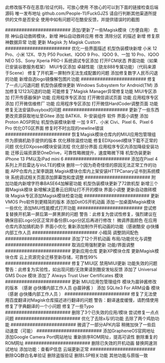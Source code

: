 此修改版不存在恶意/验证代码，可放心使用
不放心的可以到下面的链接检查后端源码
唯一发布地址 github.com/People-11/FuckGJZS
请自行判断其他渠道所提供的文件是否安全
使用中如有问题可在酷安反馈，并提供错误时的截图

########################
添加/更新了一些Magisk模块（方便自用）
去除 神仙自动救砖模块，新增 神仙自动救砖应用
修改 清除分区 的描述
新增 修复原神数据异常 功能
更新 Magisk 为 Magisk Custom
########################
优化一些界面描述
机型伪装模块新增 小米 12 Pro、小米 12X、华为 P50 Pocket、IQOO 9 Pro、IQOO 9、一加 10 Pro、IQOO NEO 5S、Sony Xperia PRO-I
系统调试专区添加 打开FCM状态 界面功能（如果已安装谷歌服务框架）
MIUI专区添加 卓越性能（骁龙888专属功能）（代码来源于Scene）
修复了开机第一屏制作无法生成配置的问题
添加修复数字人民币闪退的功能
新增自选logo镜像解包图片功能
########################
修复了一点儿闪退问题
机型伪装模块更新 Windows Subsystem for Android(TM)
添加修复12123闪退的功能
可能修复了Magisk Manager异常修复功能
MIUI专区添加 打开传感器保护 功能
应用程序专区添加 打开微信调试页面 功能
应用程序专区添加 打开微信维修厂 功能
应用程序专区添加 打开微信HardCoder调整页面 功能
修复无法安装Busybox的问题
########################
更新了一些东西
更改资源获取地址至Gitee
添加 BATKill、R-安装组件 软件
界面小调整
添加Proton AOSP网址
机型伪装模块新增 一加 9 RT、小米 Civi、Pixel 6、Pixel 6 Pro
优化OTG区界面
修复时不时出现的newline错误
########################
恢复Magisk模块仓库内的MIUI应用包管理组件为原搞机助手提供的版本
优化移除温控功能
修复EDXposed模块下载不正常的问题
优化EDXposed模块安装流程
优化部分界面
应用程序专区内添加降级安装功能
迁移云端资源至OneDrive，可靠性略微提升，速度略微下降
机型伪装更新iPhone 13 PM以及iPad mini 6
########################
添加在Pixel 4系列上开启雷达与VoLTE的模块
删除一个因为奇奇怪怪的原因无法正常工作的功能
APP仓库内上架李跳跳
Magisk模块仓库内上架安装HTTPCanary证书到系统模块
系统调试相关页面添加屏幕饱和度调整
########################
附加功能内新增字符串BASE64加解密功能
机型伪装模块更新了72款机型
新增三个屑Magisk模块
新增解决蓝奏云旧网址打不开的模块
界面小调整
更新自动救砖模块
Magisk专区添加Magisk模块检查功能
########################
更新VMOS Pro软件到更精简的版本
添加DotOS开机动画
添加一加桌面Magisk模块
一些优化
添加MIUI性能模式打开功能
########################
尝试修复替换开机第一屏后第一屏黑屏的问题
警告：此修复为尝试性修复，强烈建议在确保目前Logo分区正常并备份原Logo分区后再进行修改！
微调界面颜色
在应用仓库内添加搞机助手
界面小优化
重新添加制作开机动画的功能（感谢酷安 @快播内部工作人员
########################
小精简
调整阴间配色
########################
添加了12个开机动画
布局/功能优化与调整
########################
取消应用强制更新
功能/界面调整
########################
更新应用仓库
更新XP模块仓库
更新Magisk模块仓库
云上资源完全迁移至新存储，可靠性99%
########################
修复了MIUI区 禁用MIUI更新 功能失效的问题
警告：此修复为实验性，如出现问题/无效果请到酷安发帖反馈
添加了 Universal GMS Doze 模块
添加了 Always Trust User Certificates 模块
########################
更新 MIUI应用包管理组件 模块为晨钟酱修改的版本 （感谢 @快播内部工作人员 @晨钟酱 ）
添加 SQLite3 For ARM设备 模块 （感谢 @快播内部工作人员 ）
########################
修复了无法使用百度翻译对Magisk仓库描述进行翻译的问题
警告：翻译速度缓慢，请酌情使用
修复了字典翻译的一个小问题
修复了一些Typo
########################
删除了3个已失效的应用/模块
尝试修复一点点问题
########################
优化了去除x与!的功能
去除了两个鸡肋功能
########################
微调了一部分APK内容
稍微加快了一些启动速度（可能）
########################
添加GrapheneOS官网地址
添加Google Camera Port网站地址
重新排序ROM网址，提高可读性
删除重复的ROM网址
########################
删除已失效的开机动画
替换网速测试地址
添加功能：查看IP信息
云端更新正常
########################
删除QQ群白名单验证
删除盗版验证
删除LSP相关功能
其他功能与原版一致
